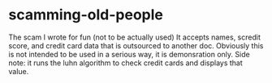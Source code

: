 # scamming-old-people
The scam I wrote for fun (not to be actually used)
It accepts names, scredit score, and credit card data that is outsourced to another doc.
Obviously this is not intended to be used in a serious way, it is demonsration only.
Side note: it runs the luhn algorithm to check credit cards and displays that value.
